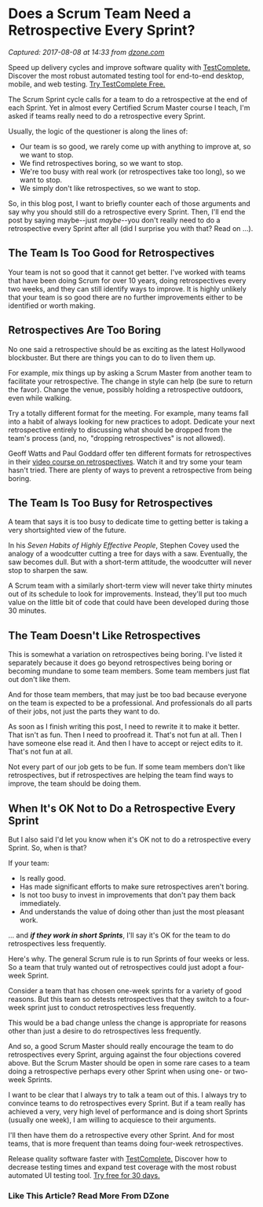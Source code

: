# Does a Scrum Team Need a Retrospective Every Sprint?

_Captured: 2017-08-08 at 14:33 from [dzone.com](https://dzone.com/articles/does-a-scrum-team-need-a-retrospective-every-sprin?utm_medium=twitter&utm_source=dlvr.it&utm_campaign=Feed:%20dzone)_

Speed up delivery cycles and improve software quality with [TestComplete.](https://dzone.com/go?i=228239&u=https%3A%2F%2Fsmartbear.com%2Fppc%2Ftestcomplete%2Fmain%2F%3Fsr%3Ddzone%26md%3Dad) Discover the most robust automated testing tool for end-to-end desktop, mobile, and web testing. [Try TestComplete Free.](https://dzone.com/go?i=228239&u=https%3A%2F%2Fsmartbear.com%2Fppc%2Ftestcomplete%2Fmain%2F%3Fsr%3Ddzone%26md%3Dad)

The Scrum Sprint cycle calls for a team to do a retrospective at the end of each Sprint. Yet in almost every Certified Scrum Master course I teach, I'm asked if teams really need to do a retrospective every Sprint.

Usually, the logic of the questioner is along the lines of:

  * Our team is so good, we rarely come up with anything to improve at, so we want to stop.
  * We find retrospectives boring, so we want to stop.
  * We're too busy with real work (or retrospectives take too long), so we want to stop.
  * We simply don't like retrospectives, so we want to stop.

So, in this blog post, I want to briefly counter each of those arguments and say why you should still do a retrospective every Sprint. Then, I'll end the post by saying maybe--just _maybe_\--you don't really need to do a retrospective every Sprint after all (did I surprise you with that? Read on ...).

## The Team Is Too Good for Retrospectives

Your team is not so good that it cannot get better. I've worked with teams that have been doing Scrum for over 10 years, doing retrospectives every two weeks, and they can still identify ways to improve. It is highly unlikely that your team is so good there are no further improvements either to be identified or worth making.

## Retrospectives Are Too Boring

No one said a retrospective should be as exciting as the latest Hollywood blockbuster. But there are things you can to do to liven them up.

For example, mix things up by asking a Scrum Master from another team to facilitate your retrospective. The change in style can help (be sure to return the favor). Change the venue, possibly holding a retrospective outdoors, even while walking.

Try a totally different format for the meeting. For example, many teams fall into a habit of always looking for new practices to adopt. Dedicate your next retrospective entirely to discussing what should be dropped from the team's process (and, no, "dropping retrospectives" is not allowed).

Geoff Watts and Paul Goddard offer ten different formats for retrospectives in their [video course on retrospectives](https://www.frontrowagile.com/courses/the-themed-retrospective-handbook/overview). Watch it and try some your team hasn't tried. There are plenty of ways to prevent a retrospective from being boring.

## The Team Is Too Busy for Retrospectives

A team that says it is too busy to dedicate time to getting better is taking a very shortsighted view of the future.

In his _Seven Habits of Highly Effective People_, Stephen Covey used the analogy of a woodcutter cutting a tree for days with a saw. Eventually, the saw becomes dull. But with a short-term attitude, the woodcutter will never stop to sharpen the saw.

A Scrum team with a similarly short-term view will never take thirty minutes out of its schedule to look for improvements. Instead, they'll put too much value on the little bit of code that could have been developed during those 30 minutes.

## The Team Doesn't Like Retrospectives

This is somewhat a variation on retrospectives being boring. I've listed it separately because it does go beyond retrospectives being boring or becoming mundane to some team members. Some team members just flat out don't like them.

And for those team members, that may just be too bad because everyone on the team is expected to be a professional. And professionals do all parts of their jobs, not just the parts they want to do.

As soon as I finish writing this post, I need to rewrite it to make it better. That isn't as fun. Then I need to proofread it. That's not fun at all. Then I have someone else read it. And then I have to accept or reject edits to it. That's not fun at all.

Not every part of our job gets to be fun. If some team members don't like retrospectives, but if retrospectives are helping the team find ways to improve, the team should be doing them.

## When It's OK Not to Do a Retrospective Every Sprint

But I also said I'd let you know when it's OK not to do a retrospective every Sprint. So, when is that?

If your team:

  * Is really good.
  * Has made significant efforts to make sure retrospectives aren't boring.
  * Is not too busy to invest in improvements that don't pay them back immediately.
  * And understands the value of doing other than just the most pleasant work.

… and **_if they work in short Sprints_**, I'll say it's OK for the team to do retrospectives less frequently.

Here's why. The general Scrum rule is to run Sprints of four weeks or less. So a team that truly wanted out of retrospectives could just adopt a four-week Sprint.

Consider a team that has chosen one-week sprints for a variety of good reasons. But this team so detests retrospectives that they switch to a four-week sprint just to conduct retrospectives less frequently.

This would be a bad change unless the change is appropriate for reasons other than just a desire to do retrospectives less frequently.

And so, a good Scrum Master should really encourage the team to do retrospectives every Sprint, arguing against the four objections covered above. But the Scrum Master should be open in some rare cases to a team doing a retrospective perhaps every other Sprint when using one- or two-week Sprints.

I want to be clear that I always try to talk a team out of this. I always try to convince teams to do retrospectives every Sprint. But if a team really has achieved a very, very high level of performance and is doing short Sprints (usually one week), I am willing to acquiesce to their arguments.

I'll then have them do a retrospective every other Sprint. And for most teams, that is more frequent than teams doing four-week retrospectives.

Release quality software faster with [TestComplete.](https://dzone.com/go?i=228240&u=https%3A%2F%2Fsmartbear.com%2Fppc%2Ftestcomplete%2Fmain%2F%3Fsr%3Ddzone%26md%3Dad) Discover how to decrease testing times and expand test coverage with the most robust automated UI testing tool. [Try free for 30 days.](https://dzone.com/go?i=228240&u=https%3A%2F%2Fsmartbear.com%2Fppc%2Ftestcomplete%2Fmain%2F%3Fsr%3Ddzone%26md%3Dad)

### Like This Article? Read More From DZone
